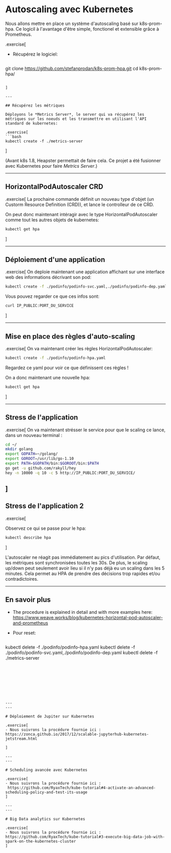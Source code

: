 # Autoscaling avec Kubernetes

Nous allons mettre en place un système d'autoscaling basé sur k8s-prom-hpa. Ce logicil à l'avantage d'être simple, fonctionel et extensible grâce à Prometheus.

.exercise[
- Récupérez le logiciel:

  ```bash
git clone https://github.com/stefanprodan/k8s-prom-hpa.git
cd k8s-prom-hpa/
  ```

]

---

## Récupérez les métriques

Déployons le *Metrics Server*, le server qui va récupérez les métriques sur les noeuds et les transmettre en utilisant l'API standard de kubernetes:

.exercise[
  ```bash
kubectl create -f ./metrics-server
  ```
]

(Avant k8s 1.8, Heapster permettait de faire cela. Ce projet a été fusionner avec Kubernetes pour faire *Metrics Server*.)

---

## HorizontalPodAutoscaler CRD

.exercise[
La prochaine commande définit un nouveau type d'objet (un Custorm Resource Definition (CRD)), et lance le controlleur de ce CRD.

On peut donc maintenant intéragir avec le type HorizontalPodAutoscaler comme tout les autres objets de kubernetes:

  ```bash
kubectl get hpa
  ```

]

---

## Déploiement d'une application

.exercise[
On deploie maintenant une application affichant sur une interface web des informations décrivant son pod:

  ```bash
kubectl create -f ./podinfo/podinfo-svc.yaml,./podinfo/podinfo-dep.yaml
  ```

Vous pouvez regarder ce que ces infos sont:
  ```bash
curl IP_PUBLIC:PORT_DU_SERVICE
  ```
]

---

## Mise en place des règles d'auto-scaling

.exercise[
On va maintenant créer les règles HorizontalPodAutoscaler:

  ```bash
kubectl create -f ./podinfo/podinfo-hpa.yaml
  ```

Regardez ce yaml pour voir ce que définissent ces règles !

On a donc maintenant une nouvelle hpa:
  ```bash
kubectl get hpa
  ```
]

---

## Stress de l'application

.exercise[
On va maintenant strésser le service pour que le scaling ce lance, dans un nouveau terminal :
  ```bash
cd ~/
mkdir golang
export GOPATH=~/golang/
export GOROOT=/usr/lib/go-1.10
export PATH=$GOPATH/bin:$GOROOT/bin:$PATH
go get -u github.com/rakyll/hey
hey -n 10000 -q 10 -c 5 http://IP_PUBLIC:PORT_DU_SERVICE/
  ```

]
---

## Stress de l'application 2

.exercise[

Observez ce qui se passe pour le hpa:
  ```bash
kubectl describe hpa
  ```

]

L'autoscaler ne réagit pas immédiatement au pics d'utilisation.
Par défaut, les métriques sont synchronisées toutes les 30s.
De plus, le scaling up/down peut seulement avoir lieu si il n'y pas déjà eu un scaling dans les 5 minutes.
Cela permet au HPA de prendre des décisions trop rapides et/ou contradictoires.

---

## En savoir plus

- The procedure is explained in detail and with more examples here: https://www.weave.works/blog/kubernetes-horizontal-pod-autoscaler-and-prometheus

- Pour reset:
  ```bash
kubectl delete -f ./podinfo/podinfo-hpa.yaml
kubectl delete -f ./podinfo/podinfo-svc.yaml,./podinfo/podinfo-dep.yaml
kubectl delete -f ./metrics-server
  ```








---
---

# Déploiement de Jupiter sur Kubernetes

.exercise[
- Nous suivrons la procédure fournie ici : 
  https://zonca.github.io/2017/12/scalable-jupyterhub-kubernetes-jetstream.html

]

---
--- 

# Scheduling avancée avec Kubernetes

.exercise[
- Nous suivrons la procédure fournie ici : 
   https://github.com/RyaxTech/kube-tutorial#4-activate-an-advanced-scheduling-policy-and-test-its-usage
]

---
---

# Big Data analytics sur Kubernetes

.exercise[
- Nous suivrons la procédure fournie ici :
https://github.com/RyaxTech/kube-tutorial#3-execute-big-data-job-with-spark-on-the-kubernetes-cluster
]


